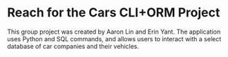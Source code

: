 # Reach for the Cars CLI+ORM Project

This group project was created by Aaron Lin and Erin Yant. The application uses Python and SQL commands, and allows users to interact with a select database of car companies and their vehicles.



